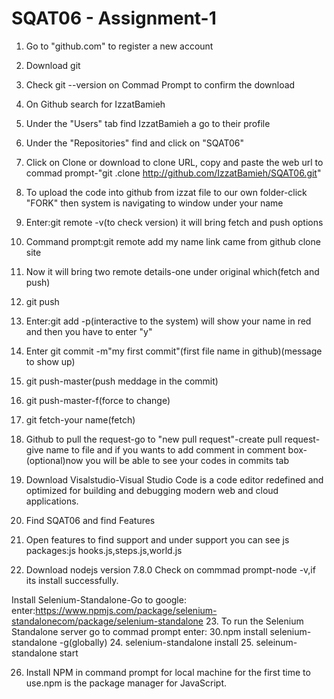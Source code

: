 # SQAT06 - Assignment-1
1. Go to "github.com" to register a new account
2. Download git
3. Check git --version on Commad Prompt to confirm the download 
4. On Github search for IzzatBamieh
5. Under the "Users" tab find IzzatBamieh a go to their profile
6. Under the "Repositories" find and click on "SQAT06" 
7. Click on Clone or download to clone URL, copy and paste the web url to commad prompt-"git .clone http://github.com/IzzatBamieh/SQAT06.git"
8. To upload the code into github from izzat file to our own folder-click "FORK" then system is navigating to window under your name
9. Enter:git remote -v(to check version)
it will bring fetch and push options
10. Command prompt:git remote add my name link came from github clone site
11. Now it will bring two remote details-one under original which(fetch and push)
12. git push
13. Enter:git add -p(interactive to the system)
will show your name in red and then you have to enter "y"
14. Enter git commit -m"my first commit"(first file name in github)(message to show up)
15. git push-master(push meddage in the commit)
16. git push-master-f(force to change)
17. git fetch-your name(fetch)
18. Github to pull the request-go to "new pull request"-create pull request-give name to file and if you wants to add comment in comment box-(optional)now you will be able to see your codes in commits tab

19. Download Visalstudio-Visual Studio Code is a code editor redefined and optimized for building and debugging modern web and cloud applications.
20. Find SQAT06 and find Features
21. Open features to find support and under support you can see js packages:js hooks.js,steps.js,world.js

22. Download nodejs version 7.8.0
Check on commmad prompt-node -v,if its install successfully.

Install Selenium-Standalone-Go to google:
enter:https://www.npmjs.com/package/selenium-standalonecom/package/selenium-standalone
23. To run the Selenium Standalone server go to commad prompt enter:
30.npm install selenium-standalone -g(globally)
24. selenium-standalone install
25. seleinum-standalone start

26. Install NPM in command prompt for local machine for the first time to use.npm is the package manager for JavaScript.










